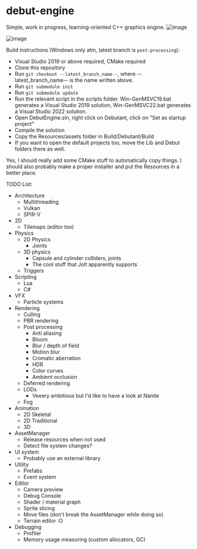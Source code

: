 # debut-engine
Simple, work in progress, learning-oriented C++ graphics engine.
![image](https://user-images.githubusercontent.com/47360416/188104677-eedcb60b-7352-4230-a2d9-58c64f04b379.png)

![image](https://user-images.githubusercontent.com/47360416/171034625-d7da8f08-74dc-4685-b8e9-a207f5f43b2b.png)

Build instructions (Windows only atm, latest branch is `post-processing`):
- Visual Studio 2019 or above required, CMake required
- Clone this repository
- Run `git checkout --latest_branch_name--`, where --latest_branch_name-- is the name written above.
- Run `git submodule init`
- Run `git submodule update`
- Run the relevant script in the scripts folder. Win-GenMSVC19.bat generates a Visual Studio 2019 solution, Win-GenMSVC22.bat generates a Visual Studio 2022 solution.
- Open DebutEngine.sln, right click on Debutant, click on "Set as startup project"
- Compile the solution
- Copy the Resources/assets folder in Build/Debutant/Build
- If you want to open the default projects too, move the Lib and Debut folders there as well. 

Yes, I should really add some CMake stuff to automatically copy things. I should also probably make a proper installer and put the Resources in a better place. 

TODO List:
- Architecture
  - Multithreading
  - Vulkan
  - SPIR-V
- 2D
  - Tilemaps (editor too)
- Physics
  - 2D Physics
    - Joints
  - 3D physics
    - Capsule and cylinder colliders, joints
    - The cool stuff that Jolt apparently supports
  - Triggers
- Scripting
  - Lua
  - C#
- VFX
  - Particle systems
- Rendering
  - Culling
  - PBR rendering
  - Post processing
    - Anti aliasing
    - Bloom
    - Blur / depth of field
    - Motion blur
    - Cromatic aberration
    - HDR
    - Color curves
    - Ambient occlusion
  - Deferred rendering
  - LODs
    - Veeery ambitious but I'd like to have a look at Nanite
  - Fog
- Animation
  - 2D Skeletal
  - 2D Traditional
  - 3D
- AssetManager
  - Release resources when not used
  - Detect file system changes?
- UI system
  - Probably use an external library
- Utility
  - Prefabs
  - Event system
- Editor
  - Camera preview
  - Debug Console
  - Shader / material graph
  - Sprite slicing
  - Move files (don't break the AssetManager while doing so)
  - Terrain editor :O
- Debugging
  - Profiler
  - Memory usage measuring (custom allocators, GC)
